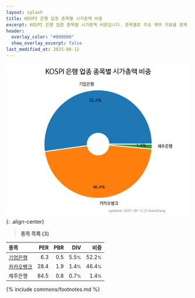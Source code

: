 ```yaml
---
layout: splash
title: KOSPI 은행 업종 종목별 시가총액 비중
excerpt: KOSPI 은행 업종 종목별 시가총액 비중입니다. 종목별로 주요 재무 지표를 함께 표시합니다.
header:
  overlay_color: "#800000"
  show_overlay_excerpt: false
last_modified_at: 2025-08-12
---
```



![KOSPI 은행 업종 종목별 시가총액 비중](/stats/sector/images/kospi_업종_은행_종목.png){: .align-center}


> **종목 목록 (3)**<a id="list"></a>

| **종목** | **PER** | **PBR** | **DIV** | **비중** |
| :------- | ------: | ------: | ------: | -------: |
| [기업은행](/024110/) | 6.3 | 0.5 | 5.5<small>%</small> | 52.2<small>%</small> |
| [카카오뱅크](/323410/) | 28.4 | 1.9 | 1.4<small>%</small> | 46.4<small>%</small> |
| 제주은행 | 84.5 | 0.8 | 0.7<small>%</small> | 1.4<small>%</small> |

{% include commons/footnotes.md %}